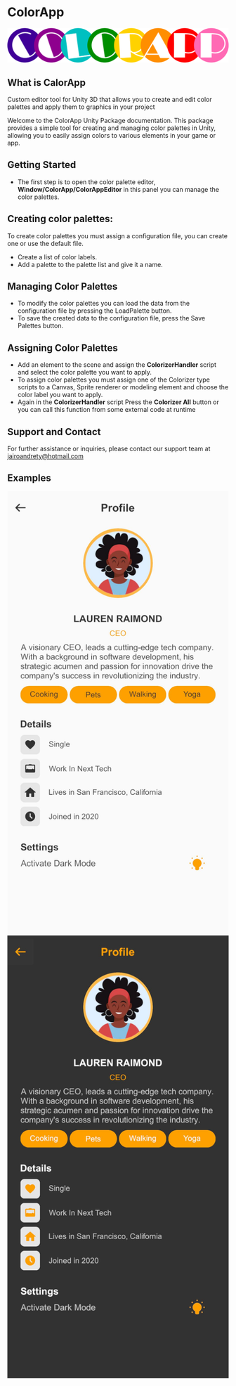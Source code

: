 # ColorApp

![ColorApp banner image](./Editor/Resources/Images/ColorAppIcon.png)

## What is CalorApp
Custom editor tool for Unity 3D that allows you to create and edit color palettes and apply them to graphics in your project

Welcome to the ColorApp Unity Package documentation. This package provides a simple tool for creating and managing color palettes in Unity, allowing you to easily assign colors to various elements in your game or app.

## Getting Started
* The first step is to open the color palette editor, **Window/ColorApp/ColorAppEditor** in this panel you can manage the color palettes.

## Creating color palettes:
To create color palettes you must assign a configuration file, you can create one or use the default file.
* Create a list of color labels.
* Add a palette to the palette list and give it a name.

## Managing Color Palettes
* To modify the color palettes you can load the data from the configuration file by pressing the LoadPalette button.
* To save the created data to the configuration file, press the Save Palettes button.

## Assigning Color Palettes
* Add an element to the scene and assign the **ColorizerHandler** script and select the color palette you want to apply.
* To assign color palettes you must assign one of the Colorizer type scripts to a Canvas, Sprite renderer or modeling element and choose the color label you want to apply.
* Again in the **ColorizerHandler** script Press the **Colorizer All** button or you can call this function from some external code at runtime

## Support and Contact
For further assistance or inquiries, please contact our support team at jairoandrety@hotmail.com

## Examples

![Light example image](./Samples/Images/Examples/Light.jpg)
![Dark example image](./Samples/Images/Examples/Dark.jpg)